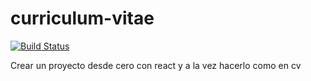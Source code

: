 # curriculum-vitae

[![Build Status](https://travis-ci.org/heortizr/curriculum-vitae.svg?branch=develop)](https://travis-ci.org/heortizr/curriculum-vitae)

Crear un proyecto desde cero con react y a la vez hacerlo como en cv
